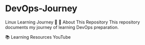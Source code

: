 # DevOps-Journey

Linux Learning Journey 🚀
📌 About This Repository
This repository documents my journey of learning DevOps preparation. 

📚 Learning Resources
YouTube
